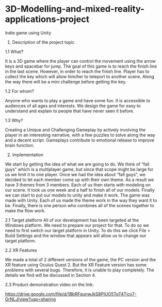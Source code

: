 # 3D-Modelling-and-mixed-reality-applications-project
Indie game using Unity

1. Description of the project topic

1.1 What?

It is a 3D game where the player can control the movement using the arrow keys and spacebar for jump. The goal of this game is to reach the finish line in the last scene. However, in order to reach the finish line. Player has to collect the key which will allow him/her to teleport to another scene. Along the way there will be a mini challenge before getting the key.

1.2 For whom?

Anyone who wants to play a game and have some fun. It is accessible to audiences of all ages and interests. We design the game for easy to understand and explain to people that have never seen it before. 

1.3 Why?

Creating a Unique and Challenging Gameplay by actively involving the player in an interesting narrative, with a few puzzles to solve along the way and a decent script.
Gameplays contribute to emotional release to improve brain function.

2. Implementation

We start by getting the idea of what we are going to do. We think of “fall guys” which is a multiplayer game, but since that scope might be large for us we limit it to one player. Once we had the idea about “fall guys”, we decided to let each member come up with their own theme. As a result we have 3 themes from 3 members. Each of us then starts with modeling on our scene. It took us one week and a half to finish all of our models. Finally we can start to put our models to unity and make it work. The game was made with Unity. Each of us made the theme work in the way they want it to be. Finally, there is one person who combines all of the scenes together to make the flow work.

2.1 Target platform
All of our development has been targeted at the Windows platform. We need to prepare our project for that. To do so we need to first switch our target platform in Unity. To do this we click File > Build Settings and the window that appears will allow us to change our target platform.

2.2 XR Features

We made a total of 2 different versions of the game, the PC version and the XR feature using Oculus Quest 2. But the XR Feature version has some problems with several bugs. Therefore, it is unable to play completely. The details we find will be discussed in Section 4.

2.3 Product demonstration video on the link:

https://drive.google.com/file/d/1BbRFqunwJkS8PIUO5TqT4Tjcv7-GrNLJ/view?usp=sharing
